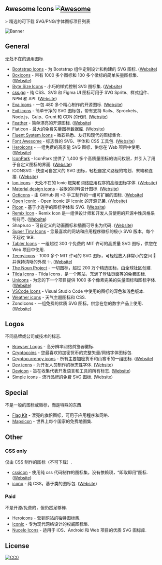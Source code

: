 <div class="github-widget" data-repo="notlmn/awesome-icons"></div>

## Awesome Icons [![Awesome](https://awesome.re/badge.svg)](https://awesome.re)

&gt; 精选的可下载 SVG/PNG/字体图标项目列表

![Banner](https://raw.githubusercontent.com/notlmn/awesome-icons/master/./media/banner.png)



## General

无处不在的通用图标.

- [Bootstrap Icons](https://github.com/twbs/icons#readme)  - 为 Bootstrap 组件定制设计和构建的 SVG 图标.  ([Website](https://icons.getbootstrap.com/))
- [Boxicons](https://github.com/atisawd/boxicons#readme)  - 带有 1000 多个图标和 100 多个徽标的简单矢量图标集.  ([Website](https://boxicons.com/))
- [Byte Size Icons](https://github.com/danklammer/bytesize-icons#readme)  - 小巧的样式控制 SVG 图标集.  ([Website](https://danklammer.com/bytesize-icons))
- [css.gg](https://github.com/astrit/css.gg#readme)  - 纯 CSS、SVG 和 Figma UI 图标可用于 SVG Sprite、样式组件、NPM 和 API.  ([Website](https://css.gg))
- [Eva icons](https://github.com/akveo/eva-icons#readme)  - 一包 480 多个精心制作的开源图标.  ([Website](https://akveo.github.io/eva-icons))
- [Evil icons](https://github.com/evil-icons/evil-icons#readme)  - 简单干净的 SVG 图标包，带有支持 Rails、Sprockets、Node.js、Gulp、Grunt 和 CDN 的代码.  ([Website](http://evil-icons.io))
- [Feather](https://github.com/feathericons/feather#readme)  - 简单漂亮的开源图标.  ([Website](https://feathericons.com))
 - Flaticon - 最大的免费矢量图标数据库.  ([Website](https://flaticon.com))
- [Fluent System Icons](https://github.com/microsoft/fluentui-system-icons#fluent-system-icons) - 微软熟悉、友好和现代的图标集合.
- [Font Awesome](https://github.com/FortAwesome/Font-Awesome#readme)  - 标志性的 SVG、字体和 CSS 工具包.  ([Website](https://fontawesome.com))
- [Heroicons](https://github.com/refactoringui/heroicons#readme)  - 一组免费的高质量 SVG 图标，供您在 Web 项目中使用.  ([Website](https://heroicons.dev))
- [IconPark](https://github.com/bytedance/IconPark#readme)  - IconPark 提供了 1,400 多个高质量图标的访问权限，并引入了用于自定义图标的界面.  ([Website](https://iconpark.bytedance.com))
 - ICONSVG - 快速可自定义的 SVG 图标，轻松自定义路径的笔划、末端和连接.  ([Website](https://iconsvg.xyz))
- [Ion icons](https://github.com/ionic-team/ionicons#readme)  - 无处不在的 Ionic 框架和网络应用程序的高级图标字体.  ([Website](https://ionicons.com))
- [Material design icons](https://github.com/google/material-design-icons#readme)  - 谷歌的材料设计图标.  ([Website](https://material.io/tools/icons))
- [Octicons](https://github.com/primer/octicons#readme)  - 由 GitHub 用 &lt;3 手工制作的一组可扩展的图标.  ([Website](https://octicons.github.com))
- [Open Iconic](https://github.com/iconic/open-iconic#readme)  - Open Iconic 是 Iconic 的开源兄弟.  ([Website](https://useiconic.com/open))
- [Picon](https://github.com/yne/picon#readme)  - 基于小连字的图标字体和 SVG.  ([Website](https://yne.fr/picon))
- [Remix Icon](https://github.com/Remix-Design/RemixIcon#readme)  - Remix Icon 是一组供设计师和开发人员使用的开源中性风格系统符号.  ([Website](https://remixicon.com))
 - Shape.so - 可自定义的动画图标和插图可导出为代码.  ([Website](https://shape.so))
- [Super Tiny Icons](https://github.com/edent/SuperTinyIcons#readme) - 您最喜欢的网站和应用程序徽标的极小 SVG 版本，每个不超过 1KB.
- [Tabler Icons](https://github.com/tabler/tabler-icons) - 一组超过 300 个免费的 MIT 许可的高质量 SVG 图标，供您在 Web 项目中使用.
- [Teenyicons](https://github.com/teenyicons/teenyicons)  - 1000 多个 MIT 许可的 SVG 图标，可轻松放入非常小的空间 :pinching_hand: 并保持清晰的外观 :sparkles:.  ([Website](https://teenyicons.com))
- [The Noun Project](https://thenounproject.com/) - 一切图标，超过 200 万个精选图标，由全球社区创建.
- [Tilda Icons](https://tilda.cc/free-icons) - Tilda Icons，是一个网站，充满了登陆页面等的免费图标.
- [Unicons](https://github.com/iconscout/unicons)  - 为您的下一个项目提供 1000 多个像素完美的矢量图标和图标字体.  ([Website](https://iconscout.com/unicons))
- [VSCode Icons](https://github.com/microsoft/vscode-icons#readme) - Visual Studio Code 中使用的图标的深色和浅色版本.
- [Weather icons](https://github.com/erikflowers/weather-icons#readme) - 天气主题图标和 CSS.
 - Zondicons - 一组免费的优质 SVG 图标，供您在您的数字产品上使用.  ([Website](http://www.zondicons.com))

## Logos

不同品牌或公司或技术的标志.

- [Browser Logos](https://github.com/alrra/browser-logos#readme) - 高分辨率网络浏览器徽标.
- [Cryptocoins](https://github.com/AllienWorks/cryptocoins#readme) - 您最喜欢的加密货币的完整矢量/网络字体图标包.
- [Cryptocurrency icons](https://github.com/atomiclabs/cryptocurrency-icons#readme)  - 所有主要加密货币和山寨币的一组图标.  ([Website](http://cryptoicons.co))
- [Dev icons](https://github.com/vorillaz/devicons#readme)  - 为开发人员制作的标志性字体.  ([Website](http://vorillaz.github.io/devicons))
- [Devicon](https://github.com/devicons/devicon#readme)  - 旨在收集代表开发语言和工具的所有标志.  ([Website](https://devicons.github.io/devicon))
- [Simple icons](https://github.com/simple-icons/simple-icons#readme)  - 流行品牌的免费 SVG 图标.  ([Website](https://simpleicons.org))

## Special

不是一般的图标或徽标，而是特殊的东西.

- [Flag Kit](https://github.com/madebybowtie/FlagKit#readme) - 漂亮的旗帜图标，可用于应用程序和网络.
- [Mapsicon](https://github.com/djaiss/mapsicon#readme) - 世界上每个国家的免费地图集.

## Other

### CSS only

仅由 CSS 制作的图标（不可下载）.

- [cssicon](https://github.com/wentin/cssicon#readme)  - 使用纯 css 代码制作的图标集，没有依赖项，“即取即用”图标.  ([Website](https://cssicon.space))
- [icono](https://github.com/saeedalipoor/icono#readme)  - 纯 CSS，基于类的图标包.  ([Website](https://saeedalipoor.github.io/icono))

### Paid

不是开源/免费的，但仍然足够棒.

- [Heroicons](https://www.heroicons.com) - 营销网站的独特图标集.
- [Iconic](https://useiconic.com) - 专为现代网络设计的权威图标集.
- [Nucelo Icons](https://nucleoapp.com/premium-icons) - 适用于 iOS、Android 和 Web 项目的优质 SVG 图标库.

## License

[![CC0](https://mirrors.creativecommons.org/presskit/buttons/88x31/svg/cc-zero.svg)](https://creativecommons.org/publicdomain/zero/1.0/)

